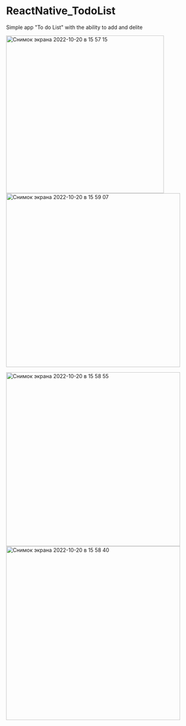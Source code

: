 # ReactNative_TodoList

Simple app "To do List" with the ability to add and delite

<img width="427" alt="Снимок экрана 2022-10-20 в 15 57 15" src="https://user-images.githubusercontent.com/107763268/196986835-ed00e492-9216-4de5-94ea-ca56a83096fe.png">      <img width="471" alt="Снимок экрана 2022-10-20 в 15 59 07" src="https://user-images.githubusercontent.com/107763268/196986846-d48b1678-ffc6-4a09-9e5c-b0ad007d7fd5.png"> 

<img width="471" alt="Снимок экрана 2022-10-20 в 15 58 55" src="https://user-images.githubusercontent.com/107763268/196986841-2badeafb-6179-4eb3-ab7e-ce20edee0a77.png">      <img width="471" alt="Снимок экрана 2022-10-20 в 15 58 40" src="https://user-images.githubusercontent.com/107763268/196986820-996a9915-fad1-49e3-9946-e36227f8d820.png">

